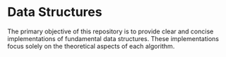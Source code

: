 # Data Structures
The primary objective of this repository is to provide clear and concise implementations of fundamental data structures. 
These implementations focus solely on the theoretical aspects of each algorithm.
